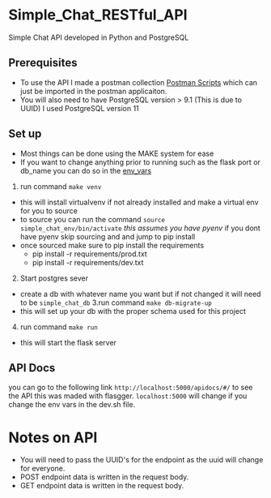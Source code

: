 # Simple_Chat_RESTful_API
Simple Chat API developed in Python and PostgreSQL 

## Prerequisites 
* To use the API I made a postman collection [Postman Scripts](https://github.com/Hector7500/simple_chat/blob/master/postman/simple_chat.postman_collection.json)
which can just be imported in the postman applicaiton. 
* You will also need to have PostgreSQL version > 9.1 (This is due to UUID) I used PostgreSQL version 11


## Set up
* Most things can be done using the MAKE system for ease 
* If you want to change anything prior to running such as the flask port or db_name you can do so in the [env_vars](https://github.com/Hector7500/simple_chat/blob/master/config/env_vars/dev.sh)

1. run command `make venv`
  - this will install virtualvenv if not already installed and make a virtual env for you to source
  - to source you can run the command `source simple_chat_env/bin/activate` *this assumes you have pyenv* if you dont have pyenv skip sourcing and and jump to pip install
  - once sourced make sure to pip install the requirements
    - pip install -r requirements/prod.txt
    - pip install -r requirements/dev.txt
2. Start postgres sever
  - create a db with whatever name you want but if not changed it will need to be `simple_chat_db`
3.run command `make db-migrate-up`
  - this will set up your db with the proper schema used for this project
4. run command `make run`
  - this will start the flask server

## API Docs
you can go to the following link `http://localhost:5000/apidocs/#/` to see the API this was maded with flasgger. 
`localhost:5000` will change if you change the env vars in the dev.sh file.

# Notes on API
* You will need to pass the UUID's for the endpoint as the uuid will change for everyone. 
* POST endpoint data is written in the request body. 
* GET endpoint data is written in the request body. 
